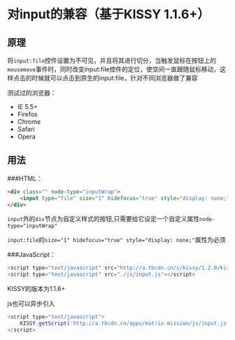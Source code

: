 对input的兼容（基于KISSY 1.1.6+）
=========

原理
----

将`input:file`控件设置为不可见，并且将其进行切分，当触发鼠标在按钮上的`mousemove`事件时，同时改变input:file控件的定位，使空间一直跟随鼠标移动，这样点击的时候就可以点击到原生的input:file，针对不同浏览器做了兼容

测试过的浏览器：

- IE 5.5+ 
- Firefox
- Chrome
- Safari
- Opera

用法
-----

###HTML：
```html
<div class="" node-type="inputWrap">
    <input type="file" size="1" hidefocus="true" style="display: none;">
</div>
```

`input`外的`div`节点为自定义样式的按钮,只需要给它设定一个自定义属性`node-type="inputWrap"`

`input:file`的`size="1" hidefocus="true" style="display: none;"`属性为必须


###JavaScript：

```js
<script type="text/javascript" src="http://a.tbcdn.cn/s/kissy/1.2.0/kissy-min.js"></script>
<script type="text/javascript" src="./js/input.js"></script>

```

KISSY的版本为1.1.6+

js也可以异步引入

```js
<script type="text/javascript">
    KISSY.getScript('http://a.tbcdn.cn/apps/matrix-mission/js/input.js');
</script>
```

